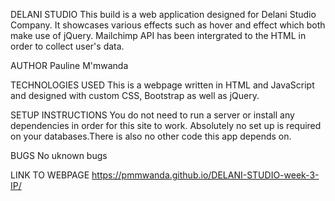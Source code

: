DELANI STUDIO
This build is a web application designed for Delani Studio Company. It showcases various effects such as hover and effect which both make use of jQuery. Mailchimp API has been intergrated to the HTML in order to collect user's data.

AUTHOR
Pauline M'mwanda

TECHNOLOGIES USED
This is a webpage written in HTML and JavaScript and designed with custom CSS, Bootstrap as well as jQuery.

SETUP INSTRUCTIONS
You do not need to run a server or install any dependencies in order for this site to work. Absolutely no set up is required on your databases.There is also no other code this app depends on.

BUGS
No uknown bugs

LINK TO WEBPAGE
https://pmmwanda.github.io/DELANI-STUDIO-week-3-IP/

